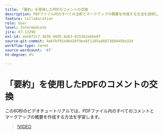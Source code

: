 ```yaml
---
title: 「要約」を使用したPDFのコメントの交換
description: PDFファイル内のすべての注釈とマークアップの概要を作成する方法を説明します
feature: Collaboration
role: User
level: Intermediate
jira: KT-13298
exl-id: ae50f2c7-3636-4095-8a63-025382ebbe07
source-git-commit: 4e6fbf91e96d26f9ee8f1105ad68738b9450a32d
workflow-type: tm+mt
source-wordcount: '47'
ht-degree: 0%

---
```


# 「要約」を使用したPDFのコメントの交換

この60秒のビデオチュートリアルでは、PDFファイル内のすべてのコメントとマークアップの概要を作成する方法を学習します。

>[!VIDEO](https://video.tv.adobe.com/v/3409907?quality=12&learn=on&hidetitle=true)
